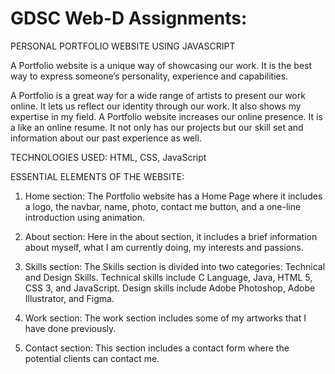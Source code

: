 # GDSC Web-D Assignments:
PERSONAL PORTFOLIO WEBSITE USING JAVASCRIPT


A Portfolio website is a unique way of showcasing our work. It is the best way to express someone’s personality, experience and capabilities. 

A Portfolio is a great way for a wide range of artists to present our work online. It lets us reflect our identity through our work. It also shows my expertise in my field. A Portfolio website increases our online presence. It is a like an online resume. It not only has our projects but our skill set and information about our past experience as well.


TECHNOLOGIES USED: HTML, CSS, JavaScript

ESSENTIAL ELEMENTS OF THE WEBSITE:
1.	Home section:  The Portfolio website has a Home Page where it includes a logo, the navbar, name, photo, contact me button, and a one-line introduction using animation.

2.	About section: Here in the about section, it includes a brief information about myself, what I am currently doing, my interests and passions. 

3.	Skills section: The Skills section is divided into two categories: Technical and Design Skills. Technical skills include C Language, Java, HTML 5, CSS 3, and JavaScript. Design skills include Adobe Photoshop, Adobe Illustrator, and Figma. 

4.	Work section: The work section includes some of my artworks that I have done previously. 

5.	Contact section: This section includes a contact form where the potential clients can contact me. 

